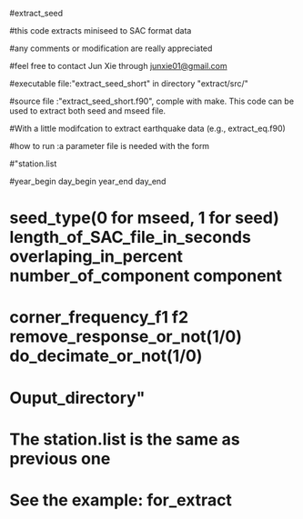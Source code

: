#extract_seed

#this code extracts miniseed to SAC format data

#any comments or modification are really appreciated

#feel free to contact Jun Xie through junxie01@gmail.com

#executable file:"extract_seed_short" in directory "extract/src/"

#source file    :"extract_seed_short.f90", comple with make. This code can be used to extract both seed and mseed file.

#With a little modifcation to extract earthquake data (e.g., extract_eq.f90)

#how to run     :a parameter file is needed with the form

#"station.list

#year_begin day_begin year_end day_end
#                              seed_type(0 for mseed, 1 for seed) length_of_SAC_file_in_seconds overlaping_in_percent number_of_component component
#                              corner_frequency_f1 f2 remove_response_or_not(1/0) do_decimate_or_not(1/0)
#                              Ouput_directory"
#                              The station.list is the same as previous one
#                              See the example: for_extract

